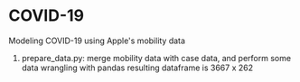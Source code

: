# COVID-19
Modeling COVID-19 using Apple's mobility data
1. prepare_data.py: merge mobility data with case data, and perform some data wrangling with pandas
   resulting dataframe is 3667 x 262
